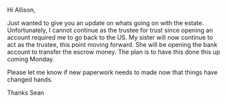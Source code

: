 Hi Allison,

Just wanted to give you an update on whats going on with the estate.  Unfortunately, I cannot continue as the trustee for trust since opening an account required me to go back to the US.  My sister will now continue to act as the trustee, this point moving forward.   She will be opening the bank account to transfer the escrow money.  The plan is to have this done this up coming Monday. 

Please let me know if new paperwork needs to made now that things have changed hands.

Thanks
Sean
